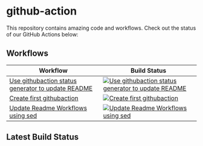 # github-action

This repository contains amazing code and workflows. Check out the status of our GitHub Actions below:

## Workflows

<!-- START_ACTIONS_TABLE -->
| Workflow | Build Status |
|----------|--------------|
| [Use githubaction status generator to update README](.github/workflows/readme-customgenerator.yaml) | [![Use githubaction status generator to update README](https://github.com/GirishCodeAlchemy/github-action/actions/workflows/readme-customgenerator.yaml/badge.svg)](https://github.com/GirishCodeAlchemy/github-action/actions/workflows/readme-customgenerator.yaml) |
| [Create first githubaction](.github/workflows/readme-script.yaml) | [![Create first githubaction](https://github.com/GirishCodeAlchemy/github-action/actions/workflows/readme-script.yaml/badge.svg)](https://github.com/GirishCodeAlchemy/github-action/actions/workflows/readme-script.yaml) |
| [Update Readme Workflows using sed](.github/workflows/readme-sed-cronjob.yaml) | [![Update Readme Workflows using sed](https://github.com/GirishCodeAlchemy/github-action/actions/workflows/readme-sed-cronjob.yaml/badge.svg)](https://github.com/GirishCodeAlchemy/github-action/actions/workflows/readme-sed-cronjob.yaml) |
<!-- END_ACTIONS_TABLE -->

## Latest Build Status
